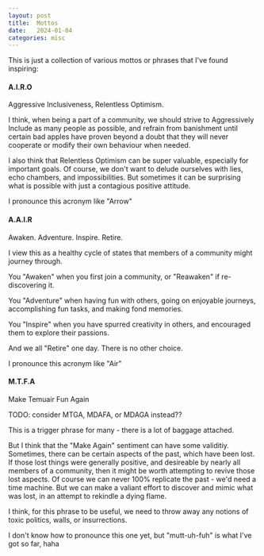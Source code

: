 ```yaml
---
layout: post
title:  Mottos
date:   2024-01-04
categories: misc
---
```


This is just a collection of various mottos or phrases that I've found inspiring:

#### A.I.R.O

Aggressive Inclusiveness, Relentless Optimism.

I think, when being a part of a community, we should strive to Aggressively Include as many people as possible, and refrain from banishment until certain bad apples have proven beyond a doubt that they will never cooperate or modify their own behaviour when needed.

I also think that Relentless Optimism can be super valuable, especially for important goals. Of course, we don't want to delude ourselves with lies, echo chambers, and impossibilities. But sometimes it can be surprising what is possible with just a contagious positive attitude.

I pronounce this acronym like "Arrow"


#### A.A.I.R

Awaken. Adventure. Inspire. Retire.

I view this as a healthy cycle of states that members of a community might journey through.

You "Awaken" when you first join a community, or "Reawaken" if re-discovering it.

You "Adventure" when having fun with others, going on enjoyable journeys, accomplishing fun tasks, and making fond memories.

You "Inspire" when you have spurred creativity in others, and encouraged them to explore their passions.

And we all "Retire" one day. There is no other choice.

I pronounce this acronym like "Air"


#### M.T.F.A

Make Temuair Fun Again

TODO: consider MTGA, MDAFA, or MDAGA instead??

This is a trigger phrase for many - there is a lot of baggage attached.

But I think that the "Make <thing> <better> Again" sentiment can have some validitiy. Sometimes, there can be certain aspects of the past, which have been lost. If those lost things were generally positive, and desireable by nearly all members of a community, then it might be worth attempting to revive those lost aspects. Of course we can never 100% replicate the past - we'd need a time machine. But we can make a valiant effort to discover and mimic what was lost, in an attempt to rekindle a dying flame.

I think, for this phrase to be useful, we need to throw away any notions of toxic politics, walls, or insurrections.

I don't know how to pronounce this one yet, but "mutt-uh-fuh" is what I've got so far, haha
